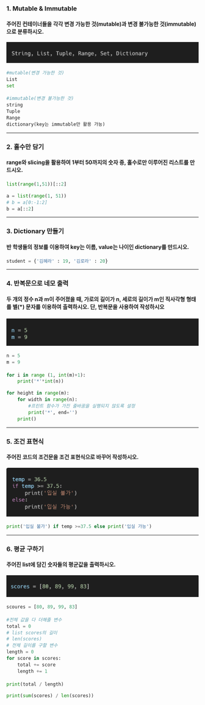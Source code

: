 ### 1. Mutable & Immutable 

#### 주어진 컨테이너들을 각각 변경 가능한 것(mutable)과 변경 불가능한 것(immutable)으로 분류하시오.

![image-20220118103922232](homework.assets/image-20220118103922232.png)

``` python
#mutable(변경 가능한 것)
List
set

#immutable(변경 불가능한 것)
string
Tuple
Range
dictionary(key는 immutable만 활용 가능)

```

----



### 2. 홀수만 담기

#### range와 slicing을 활용하여 1부터 50까지의 숫자 중, 홀수로만 이루어진 리스트를 만드시오.

``` python
list(range(1,51))[::2]
```

``` python
a = list(range(1, 51))
# b = a[0:-1:2]
b = a[::2]
```

----



### 3. Dictionary 만들기

#### 반 학생들의 정보를 이용하여 key는 이름, value는 나이인 dictionary를 만드시오.

``` python
student = {'김혜라' : 19, '김로라' : 20}
```

----





### 4. 반복문으로 네모 출력

####  두 개의 정수 n과 m이 주어졌을 때, 가로의 길이가 n, 세로의 길이가 m인 직사각형 형태를 별(*) 문자를 이용하여 출력하시오. 단, 반복문을 사용하여 작성하시오

![image-20220118104021140](homework.assets/image-20220118104021140.png)

``` python
n = 5
m = 9

for i in range (1, int(m)+1):
    print('*'*int(n))
```

``` python
for height in range(m):
    for width in range(n):
        #프린트 함수가 가진 줄바꿈을 실행되지 않도록 설정 
        print('*', end='')
    print()
```

----





### 5. 조건 표현식

#### 주어진 코드의 조건문을 조건 표현식으로 바꾸어 작성하시오.

![image-20220118104037991](homework.assets/image-20220118104037991.png)

``` python
print('입실 불가') if temp >=37.5 else print('입실 가능')
```

---



### 6. 평균 구하기

####  주어진 list에 담긴 숫자들의 평균값을 출력하시오.

![image-20220118104051564](homework.assets/image-20220118104051564.png)

``` python
scoures = [80, 89, 99, 83]

#전체 값을 다 더해줄 변수
total = 0 
# list scores의 길이 
# len(scores)
# 전체 길이를 구할 변수 
length = 0
for score in scores:
    total += score
    length += 1

print(total / length)
```

``` python
print(sum(scores) / len(scores))
```

